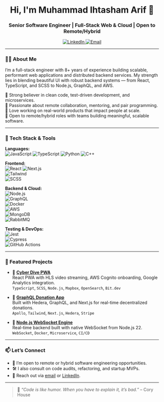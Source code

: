 <h1 align="center">Hi, I'm Muhammad Ihtasham Arif 👋</h1>
<h3 align="center">Senior Software Engineer | Full-Stack Web & Cloud | Open to Remote/Hybrid</h3>

<p align="center">
  <a href="https://www.linkedin.com/in/m-ihtasham-arif" target="_blank">
    <img alt="LinkedIn" title="LinkedIn" src="https://img.shields.io/badge/-LinkedIn-blue?style=flat-square&logo=linkedin&logoColor=white" />
  </a>
  <a href="mailto:im.ihtisham.arif@gmail.com">
    <img alt="Email" title="Email" src="https://img.shields.io/badge/-Email-red?style=flat-square&logo=gmail&logoColor=white" />
  </a>
</p>

---

### 🧑‍💻 About Me

I’m a full-stack engineer with 8+ years of experience building scalable, performant web applications and distributed backend services. My strength lies in blending beautiful UI with robust backend systems — from React, TypeScript, and SCSS to Node.js, GraphQL, and AWS.

🔹 Strong believer in clean code, test-driven development, and microservices.  
🔹 Passionate about remote collaboration, mentoring, and pair programming.  
🔹 Love working on real-world products that impact people at scale.  
🔹 Open to remote/hybrid roles with teams building meaningful, scalable software.

---

### 🚀 Tech Stack & Tools

**Languages:**  
![JavaScript](https://img.shields.io/badge/-JavaScript-F7DF1E?style=flat&logo=javascript&logoColor=black) 
![TypeScript](https://img.shields.io/badge/-TypeScript-3178C6?style=flat&logo=typescript&logoColor=white) 
![Python](https://img.shields.io/badge/-Python-3776AB?style=flat&logo=python&logoColor=white) 
![C++](https://img.shields.io/badge/-C++-00599C?style=flat&logo=cplusplus&logoColor=white)

**Frontend:**  
![React](https://img.shields.io/badge/-React-61DAFB?style=flat&logo=react&logoColor=black) 
![Next.js](https://img.shields.io/badge/-Next.js-000000?style=flat&logo=next.js&logoColor=white)  
![Tailwind](https://img.shields.io/badge/-TailwindCSS-06B6D4?style=flat&logo=tailwind-css&logoColor=white)  
![SCSS](https://img.shields.io/badge/-SCSS-CC6699?style=flat&logo=sass&logoColor=white)

**Backend & Cloud:**  
![Node.js](https://img.shields.io/badge/-Node.js-339933?style=flat&logo=node.js&logoColor=white)  
![GraphQL](https://img.shields.io/badge/-GraphQL-E10098?style=flat&logo=graphql&logoColor=white)  
![Docker](https://img.shields.io/badge/-Docker-2496ED?style=flat&logo=docker&logoColor=white)  
![AWS](https://img.shields.io/badge/-AWS-232F3E?style=flat&logo=amazon-aws&logoColor=white)  
![MongoDB](https://img.shields.io/badge/-MongoDB-47A248?style=flat&logo=mongodb&logoColor=white)  
![RabbitMQ](https://img.shields.io/badge/-RabbitMQ-FF6600?style=flat&logo=rabbitmq&logoColor=white)

**Testing & DevOps:**  
![Jest](https://img.shields.io/badge/-Jest-C21325?style=flat&logo=jest&logoColor=white)  
![Cypress](https://img.shields.io/badge/-Cypress-17202C?style=flat&logo=cypress&logoColor=white)  
![GitHub Actions](https://img.shields.io/badge/-GitHub_Actions-2088FF?style=flat&logo=github-actions&logoColor=white)

---

### 📌 Featured Projects

- 🔷 **[Cyber Dive PWA](#)**  
  React PWA with HLS video streaming, AWS Cognito onboarding, Google Analytics integration.  
  `TypeScript`, `SCSS`, `Node.js`, `Mapbox`, `OpenSearch`, `Bit.dev`

- 🔷 **[GraphQL Donation App](#)**  
  Built with Hedera, GraphQL, and Next.js for real-time decentralized donations.  
  `Apollo`, `Tailwind`, `Next.js`, `Hedera`, `Stripe`

- 🔷 **[Node.js WebSocket Engine](#)**  
  Real-time backend built with native WebSocket from Node.js 22.  
  `WebSocket`, `Docker`, `Microservice`, `CI/CD`

---

### 📫 Let’s Connect

- 💼 I’m open to remote or hybrid software engineering opportunities.
- 🛠 I also consult on code audits, refactoring, and startup MVPs.
- 📨 Reach out via [email](mailto:im.ihtisham.arif@gmail.com) or [LinkedIn](https://www.linkedin.com/in/m-ihtasham-arif).

---

> 🧠 *“Code is like humor. When you have to explain it, it’s bad.”* – Cory House

